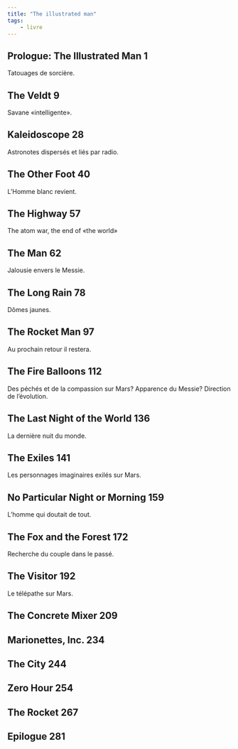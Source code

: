```yaml
---
title: "The illustrated man"
tags:
    - livre
---
```


## Prologue: The Illustrated Man 1

Tatouages de sorcière.

## The Veldt 9

Savane «intelligente».

## Kaleidoscope 28

Astronotes dispersés et liés par radio.

## The Other Foot 40

L’Homme blanc revient.

## The Highway 57

The atom war, the end of «the world»

## The Man 62

Jalousie envers le Messie.

## The Long Rain 78

Dômes jaunes.

## The Rocket Man 97

Au prochain retour il restera.

## The Fire Balloons 112

Des péchés et de la compassion sur Mars? Apparence du Messie? Direction de l’évolution.

## The Last Night of the World 136

La dernière nuit du monde.

## The Exiles 141

Les personnages imaginaires exilés sur Mars.

## No Particular Night or Morning 159

L’homme qui doutait de tout.

## The Fox and the Forest 172

Recherche du couple dans le passé.

## The Visitor 192

Le télépathe sur Mars.

## The Concrete Mixer 209


## Marionettes, Inc. 234


## The City 244


## Zero Hour 254


## The Rocket 267


## Epilogue 281
